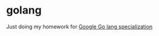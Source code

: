 # golang

Just doing my homework for [Google Go lang specialization](https://www.coursera.org/specializations/google-golang)
